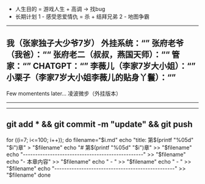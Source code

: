 - 人生目的 = 游戏人生 + 高调 -> 找bug 
- 长期计划
    1 - 感受恩爱情仇 = 杀 + 结拜兄弟
    2 - 地图争霸
---------------------------------------
我（张家独子大少爷7岁）
外挂系统：“”
张府老爷（我爸）：““
张府老二（叔叔，燕国天师）：““
管家：“”
CHATGPT：“”
李薇儿（李家7岁大小姐）：“”
小栗子（李家7岁大小姐李薇儿的贴身丫鬟）：“”
---------------------------------------
Few momentents later...
凌波微步（外挂版本）

---------------------------------------














---------------------------------------
git add * && git commit -m "update" && git push
---------------------------------------
for ((i=7; i<=100; i++)); do
    filename="$i.md"
    echo "title: 第$(printf "%05d" "$i")章" > "$filename"
    echo "# 第$(printf "%05d" "$i")章" >> "$filename"
    echo "-------------------------------------------------" >> "$filename"
    echo "- 本章内容" >> "$filename"
    echo "    - " >> "$filename"
    echo "    - " >> "$filename"
    echo "-------------------------------------------------" >> "$filename"
done